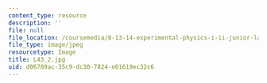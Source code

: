```yaml
---
content_type: resource
description: ''
file: null
file_location: /coursemedia/8-13-14-experimental-physics-i-ii-junior-lab-fall-2016-spring-2017/d06789ac35c9dc307824e01619ec32c6_L43_2.jpg
file_type: image/jpeg
resourcetype: Image
title: L43_2.jpg
uid: d06789ac-35c9-dc30-7824-e01619ec32c6
---
```

